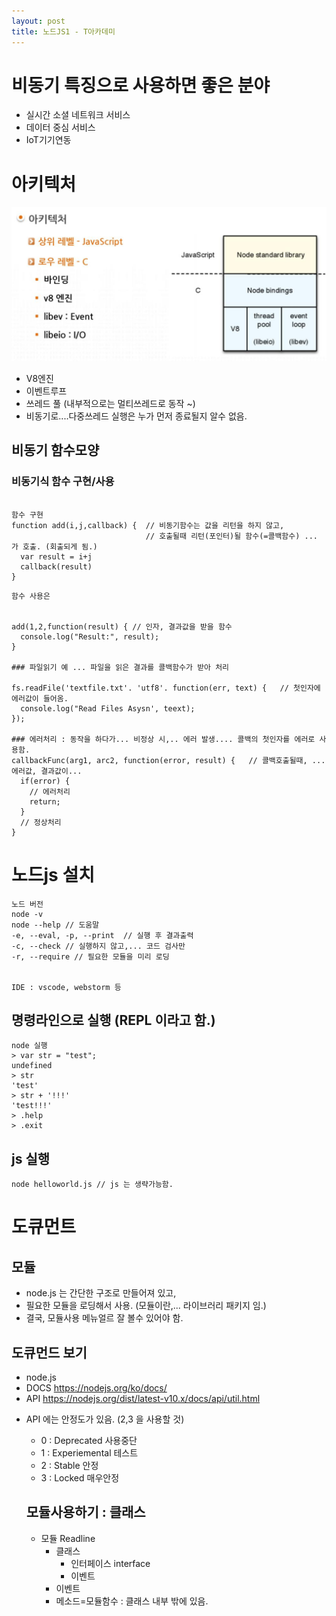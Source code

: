 ```yaml
---
layout: post
title: 노드JS1 - T아카데미
---
```


# 비동기 특징으로 사용하면 좋은 분야
- 실시간 소셜 네트워크 서비스
- 데이터 중심 서비스
- IoT기기연동

# 아키텍처

![아키텍처](https://raw.githubusercontent.com/goodplanner/goodplanner.github.io/master/_posts/nodejs/20181118130050.png)
- V8엔진
- 이벤트루프
- 쓰레드 풀 (내부적으로는 멀티쓰레드로 동작 ~)
- 비동기로....다중쓰레드 실행은 누가 먼저 종료될지 알수 없음. 

## 비동기 함수모양

### 비동기식 함수 구현/사용 
<pre><code>
함수 구현
function add(i,j,callback) {  // 비동기함수는 값을 리턴을 하지 않고, 
                              // 호출될때 리턴(포인터)될 함수(=콜백함수) ... 가 호출. (회출되게 됨.)
  var result = i+j
  callback(result)
}
</code></pre> 

```
함수 사용은


add(1,2,function(result) { // 인자, 결과값을 받을 함수
  console.log("Result:", result);
}

### 파일읽기 예 ... 파일을 읽은 결과를 콜백함수가 받아 처리

fs.readFile('textfile.txt'. 'utf8'. function(err, text) {   // 첫인자에 에러값이 들어옴.
  console.log("Read Files Asysn', teext);
});

### 에러처리 : 동작을 하다가... 비정상 시,.. 에러 발생.... 콜백의 첫인자를 에러로 사용함.
callbackFunc(arg1, arc2, function(error, result) {   // 콜백호출될때, ... 에러값, 결과값이...
  if(error) {
    // 에러처리
    return;
  }
  // 정상처리
}
```

# 노드js 설치
```
노드 버전
node -v
node --help // 도움말
-e, --eval, -p, --print  // 실행 후 결과출력
-c, --check // 실행하지 않고,... 코드 검사만
-r, --require // 필요한 모듈을 미리 로딩


IDE : vscode, webstorm 등

```

## 명령라인으로 실행 (REPL 이라고 함.)
```
node 실행
> var str = "test";
undefined
> str
'test'
> str + '!!!'
'test!!!'
> .help
> .exit
```

## js 실행
```
node helloworld.js // js 는 생략가능함.

```

# 도큐먼트

## 모듈
- node.js 는 간단한 구조로 만들어져 있고,
- 필요한 모듈을 로딩해서 사용. (모듈이란,... 라이브러리 패키지 임.)
- 결국, 모듈사용 메뉴얼르 잘 볼수 있어야 함.
## 도큐먼드 보기
- node.js
- DOCS https://nodejs.org/ko/docs/
- API https://nodejs.org/dist/latest-v10.x/docs/api/util.html
* API 에는 안정도가 있음. (2,3 을 사용할 것)
  - 0 : Deprecated 사용중단
  - 1 : Experiemental 테스트
  - 2 : Stable 안정
  - 3 : Locked 매우안정 
  
  ## 모듈사용하기 : 클래스
  * 모듈 Readline
    - 클래스 
      + 인터페이스 interface
      + 이벤트
    - 이벤트
    - 메소드=모듈함수 : 클래스 내부 밖에 있음.
    
    







